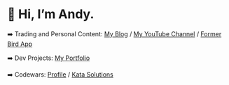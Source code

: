 # 👋 Hi, I’m Andy.

➡️ Trading and Personal Content: [My Blog](https://www.andrew-c.me) / [My YouTube Channel](https://www.youtube.com/@andyctube) / [Former Bird App](https://twitter.com/andyctrader)

➡️ Dev Projects: [My Portfolio](https://www.andrew-c.dev)

➡️ Codewars: [Profile](https://www.codewars.com/users/acolbourne/) / [Kata Solutions](https://www.codewars.com/users/acolbourne/completed_solutions)
